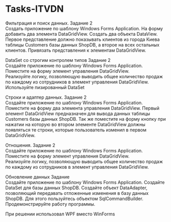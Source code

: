 # Tasks-ITVDN
Фильтрация и поиск данных.
Задание 2  
Создать приложение по шаблону Windows Forms Application. На форму добавить два элемента DataGridView. 
Создать два объекта DataView. Первое представление должно показывать клиентов из 
города Киева таблицы Customers базы данных ShopDB, а второе на всех остальных клиентов. 
Привязать представления к элементам DataGridView. 

DataSet со строгим контролем типов 
Задание 2  
Создайте приложение по шаблону Windows Forms Application. Поместите на форму элемент управления DataGridView.  
Реализуйте логику, позволяющую выводить общее количество продаж по каждому из сотрудников в элемент управления 
DataGridView. Используйте пизированный DataSet 

Строки и адаптер данных. 
Задание 2  
Создайте приложение по шаблону Windows Forms Application. Поместите на форму два элемента управления DataGridView. 
Первый элемент  DataGridView предназначен для вывода данных таблицы Customers базы данных ShopDB. 
Так же поместите на форму кнопку при нажатии на которую во втором элементе DataGridView должны появляться те строки, 
которые пользователь изменил в первом  DataGridView. 

Отношения. 
Задание 2  
Создайте приложение по шаблону Windows Forms Application. Поместите на форму элемент управления DataGridView.  
Реализуйте логику, позволяющую выводить общее количество продаж по каждому из сотрудников в элемент управления 
DataGridView. 

Обновление данных 
Задание  
Создайте приложение по шаблону Windows Forms Application. Создайте DataSet для базы данных ShopDB. Создайте объект DataAdapter, позволяющий передавать отложенные изменения в базу данных ShopDB. Для этого пользуйтесь объектом SqlCommandBuilder. Продемонстрируйте работу программы. 


При решении использовал WPF вместо WinForms
